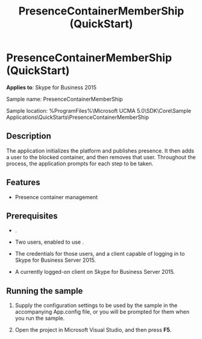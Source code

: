 ﻿---
title: PresenceContainerMemberShip (QuickStart)
TOCTitle: PresenceContainerMemberShip (QuickStart)
ms:assetid: 294a3596-07a0-49c7-a416-cd327b7a107a
ms:mtpsurl: https://msdn.microsoft.com/en-us/library/Dn454829(v=office.16)
ms:contentKeyID: 65240098
ms.date: 07/27/2015
mtps_version: v=office.16
---

# PresenceContainerMemberShip (QuickStart)


**Applies to**: Skype for Business 2015

 

Sample name: PresenceContainerMemberShip

Sample location: %ProgramFiles%\\Microsoft UCMA 5.0\\SDK\\Core\\Sample Applications\\QuickStarts\\PresenceContainerMemberShip

## Description

The application initializes the platform and publishes presence. It then adds a user to the blocked container, and then removes that user. Throughout the process, the application prompts for each step to be taken.

## Features

  - Presence container management

## Prerequisites

  - .

  - Two users, enabled to use .

  - The credentials for those users, and a client capable of logging in to Skype for Business Server 2015.

  - A currently logged-on client on Skype for Business Server 2015.

## Running the sample

1.  Supply the configuration settings to be used by the sample in the accompanying App.config file, or you will be prompted for them when you run the sample.

2.  Open the project in Microsoft Visual Studio, and then press **F5**.

